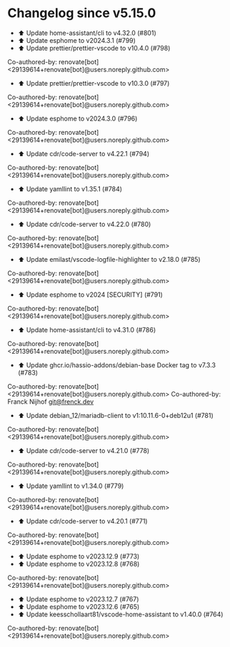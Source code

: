 # Changelog since v5.15.0
- ⬆️ Update home-assistant/cli to v4.32.0 (#801) 
- ⬆️ Update esphome to v2024.3.1 (#799) 
- ⬆️ Update prettier/prettier-vscode to v10.4.0 (#798)

Co-authored-by: renovate[bot] <29139614+renovate[bot]@users.noreply.github.com> 
- ⬆️ Update prettier/prettier-vscode to v10.3.0 (#797)

Co-authored-by: renovate[bot] <29139614+renovate[bot]@users.noreply.github.com> 
- ⬆️ Update esphome to v2024.3.0 (#796)

Co-authored-by: renovate[bot] <29139614+renovate[bot]@users.noreply.github.com> 
- ⬆️ Update cdr/code-server to v4.22.1 (#794)

Co-authored-by: renovate[bot] <29139614+renovate[bot]@users.noreply.github.com> 
- ⬆️ Update yamllint to v1.35.1 (#784)

Co-authored-by: renovate[bot] <29139614+renovate[bot]@users.noreply.github.com> 
- ⬆️ Update cdr/code-server to v4.22.0 (#780)

Co-authored-by: renovate[bot] <29139614+renovate[bot]@users.noreply.github.com> 
- ⬆️ Update emilast/vscode-logfile-highlighter to v2.18.0 (#785)

Co-authored-by: renovate[bot] <29139614+renovate[bot]@users.noreply.github.com> 
- ⬆️ Update esphome to v2024 [SECURITY] (#791)

Co-authored-by: renovate[bot] <29139614+renovate[bot]@users.noreply.github.com> 
- ⬆️ Update home-assistant/cli to v4.31.0 (#786)

Co-authored-by: renovate[bot] <29139614+renovate[bot]@users.noreply.github.com> 
- ⬆️ Update ghcr.io/hassio-addons/debian-base Docker tag to v7.3.3 (#783)

Co-authored-by: renovate[bot] <29139614+renovate[bot]@users.noreply.github.com>
Co-authored-by: Franck Nijhof <git@frenck.dev> 
- ⬆️ Update debian_12/mariadb-client to v1:10.11.6-0+deb12u1 (#781)

Co-authored-by: renovate[bot] <29139614+renovate[bot]@users.noreply.github.com> 
- ⬆️ Update cdr/code-server to v4.21.0 (#778)

Co-authored-by: renovate[bot] <29139614+renovate[bot]@users.noreply.github.com> 
- ⬆️ Update yamllint to v1.34.0 (#779)

Co-authored-by: renovate[bot] <29139614+renovate[bot]@users.noreply.github.com> 
- ⬆️ Update cdr/code-server to v4.20.1 (#771)

Co-authored-by: renovate[bot] <29139614+renovate[bot]@users.noreply.github.com> 
- ⬆️ Update esphome to v2023.12.9 (#773) 
- ⬆️ Update esphome to v2023.12.8 (#768)

Co-authored-by: renovate[bot] <29139614+renovate[bot]@users.noreply.github.com> 
- ⬆️ Update esphome to v2023.12.7 (#767) 
- ⬆️ Update esphome to v2023.12.6 (#765) 
- ⬆️ Update keesschollaart81/vscode-home-assistant to v1.40.0 (#764)

Co-authored-by: renovate[bot] <29139614+renovate[bot]@users.noreply.github.com> 
